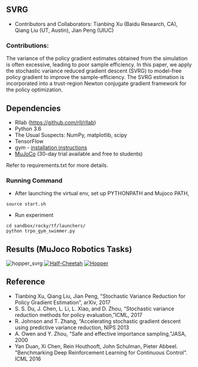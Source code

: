 ## SVRG
* Contributors and Collaborators: Tianbing Xu (Baidu Research, CA), Qiang Liu
  (UT, Austin), Jian Peng (UIUC)

### Contributions: 
The variance of the policy gradient estimates obtained from the simulation is often excessive, leading to poor sample efficiency. In this paper, we apply the stochastic variance reduced gradient descent (SVRG) to model-free policy gradient to improve the sample-efficiency. The SVRG estimation is incorporated into a trust-region Newton conjugate gradient framework for the policy optimization.

## Dependencies
* Rllab (https://github.com/rll/rllab)
* Python 3.6
* The Usual Suspects: NumPy, matplotlib, scipy
* TensorFlow
* gym - [installation instructions](https://gym.openai.com/docs)
* [MuJoCo](http://www.mujoco.org/) (30-day trial available and free to students)

Refer to requirements.txt for more details.

### Running Command
* After launching the virtual env, set up PYTHONPATH and Mujoco PATH,
```
source start.sh
```

* Run experiment
```
cd sandbox/rocky/tf/launchers/
python trpo_gym_swimmer.py
```

## Results (MuJoco Robotics Tasks)
![hopper_svrg](https://user-images.githubusercontent.com/22249000/44967751-45bdf700-aef8-11e8-8280-252ef345ade7.jpg)
[![Half-Cheetah](https://img.youtube.com/vi/YheWgjt9eww/0.jpg)](https://www.youtube.com/watch?v=YheWgjt9eww)
[![Hopper](https://img.youtube.com/vi/9Eu8mmEskwQ/0.jpg)](https://www.youtube.com/watch?v=9Eu8mmEskwQ)
 
## Reference
* Tianbing Xu, Qiang Liu, Jian Peng, "Stochastic Variance Reduction 
for Policy Gradient Estimation", arXiv, 2017
* S. S. Du, J. Chen, L. Li, L. Xiao, and D. Zhou, “Stochastic variance
reduction methods for policy evaluation,”ICML, 2017
* R. Johnson and T. Zhang, “Accelerating stochastic gradient descent
using predictive variance reduction, NIPS 2013
* A. Owen and Y. Zhou, “Safe and effective importance sampling,”JASA, 2000
* Yan Duan, Xi Chen, Rein Houthooft, John Schulman, Pieter Abbeel. 
"Benchmarking Deep Reinforcement Learning for Continuous Control". ICML 2016

